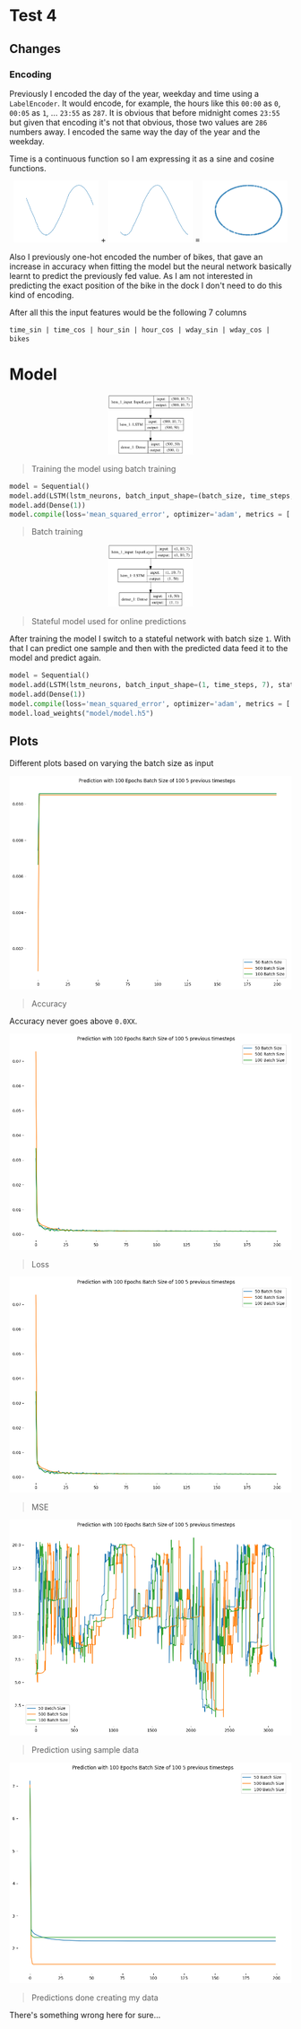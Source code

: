 # Test 4

## Changes

### Encoding

Previously I encoded the day of the year, weekday and time using a `LabelEncoder`. It would encode, for example, the hours like this `00:00` as `0`, `00:05` as `1`, ... `23:55` as `287`.  It is obvious that before midnight comes `23:55` but given that encoding it's not that obvious, those two values are `286` numbers away. I encoded the same way the day of the year and the weekday.

Time is a continuous function so I am expressing it as a sine and cosine functions.

<div align = "center">
 <img src="plots/cyclic_encoding_sin.png" width="30%"  /> +
 <img src="plots/cyclic_encoding_cos.png" width="30%"  /> =
 <img src="plots/cyclic_encoding.png" width="30%"  />
</div>

Also I previously one-hot encoded the number of bikes, that gave an increase in accuracy when fitting the model but the neural network basically learnt to predict the previously fed value. As I am not interested in predicting the exact position of the bike in the dock I don't need to do this kind of encoding.

After all this the input features would be the following 7 columns

```
time_sin | time_cos | hour_sin | hour_cos | wday_sin | wday_cos | bikes
```

# Model

<div align = "center">
 <img src="model/model.png" width="30%"  />
</div>

> Training the model using batch training

```python
model = Sequential()
model.add(LSTM(lstm_neurons, batch_input_shape=(batch_size, time_steps, 7), stateful=False))
model.add(Dense(1))
model.compile(loss='mean_squared_error', optimizer='adam', metrics = ['mse'])
```

> Batch training

<div align = "center">
 <img src="model/new_model.png" width="30%"  />
</div>

> Stateful model used for online predictions

After training the model I switch to a stateful network with batch size `1`. With that I can predict one sample and then with the predicted data feed it to the model and predict again.

```python
model = Sequential()
model.add(LSTM(lstm_neurons, batch_input_shape=(1, time_steps, 7), stateful=True))
model.add(Dense(1))
model.compile(loss='mean_squared_error', optimizer='adam', metrics = ['mse'])
model.load_weights("model/model.h5")
```

## Plots

Different plots based on varying the batch size as input

![Accuracy](plots/acc.png)

> Accuracy

Accuracy never goes above `0.0XX`.

![Accuracy](plots/loss.png)

> Loss

![Accuracy](plots/mse.png)

> MSE

![Prediction](plots/prediction.png)

> Prediction using sample data

![My Prediction](plots/predictron.png)

> Predictions done creating my data


There's something wrong here for sure...
